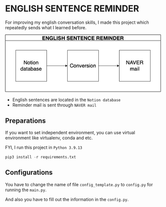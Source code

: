 # ENGLISH SENTENCE REMINDER
For improving my english conversation skills, I made this project which repeatedly sends what I learned before.

![Reminder](./img/english_sentence_reminder.jpg)  
- English sentences are located in the `Notion database`
- Reminder mail is sent through `NAVER mail`


## Preparations
If you want to set independent environment, you can use virtual environment like virtualenv, conda and etc.

FYI, I run this project in `Python 3.9.13`

``` python
pip3 install -r requirements.txt
```

## Configurations
You have to change the name of file `config_template.py` to `config.py` for running the `main.py`.

And also you have to fill out the information in the `config.py`.